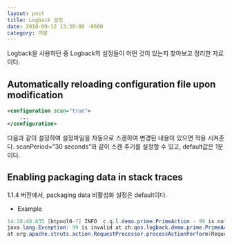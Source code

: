 ```yaml
---
layout: post
title: Logback 설정
date: 2018-09-12 13:30:00 -0600
category: 개발
---
```


Logback을 사용하던 중 Logback의 설정들이 어떤 것이 있는지 찾아보고 정리한 자료이다.



## Automatically reloading configuration file upon modification

```xml
<configuration scan="true">  
    ...  
</configuration>  
```

다음과 같이 설정하여 설정파일을 자동으로 스캔하여 변경된 내용이 있으면 적용 시켜준다. scanPeriod=”30 seconds”와 같이 스캔 주기를 설정할 수 있고, default값은 1분이다.
    
## Enabling packaging data in stack traces

1.1.4 버전에서, packaging data 비활성화 설정은 default이다.

- Example

```java
14:28:48.835 [btpool0-7] INFO  c.q.l.demo.prime.PrimeAction - 99 is not a valid value
java.lang.Exception: 99 is invalid at ch.qos.logback.demo.prime.PrimeAction.execute(PrimeAction.java:28) [classes/:na]
at org.apache.struts.action.RequestProcessor.processActionPerform(RequestProcessor.java:431)  <b>[struts-1.2.9.jar:1.2.9]</b>
```

